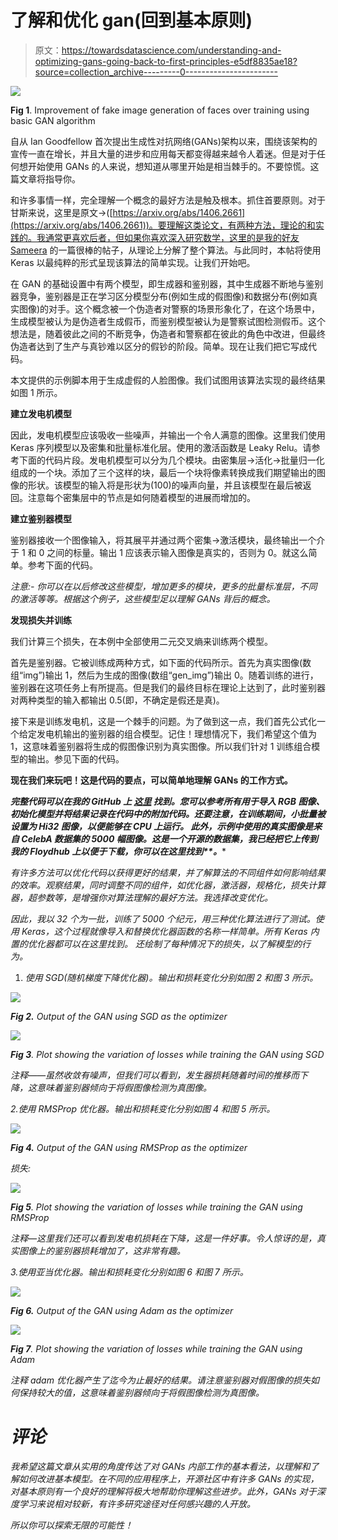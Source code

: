 # 了解和优化 gan(回到基本原则)

> 原文：<https://towardsdatascience.com/understanding-and-optimizing-gans-going-back-to-first-principles-e5df8835ae18?source=collection_archive---------0----------------------->

![](img/76ee484cfffa3ee616217e9fc658b3ea.png)

**Fig 1**. Improvement of fake image generation of faces over training using basic GAN algorithm

自从 Ian Goodfellow 首次提出生成性对抗网络(GANs)架构以来，围绕该架构的宣传一直在增长，并且大量的进步和应用每天都变得越来越令人着迷。但是对于任何想开始使用 GANs 的人来说，想知道从哪里开始是相当棘手的。不要惊慌。这篇文章将指导你。

和许多事情一样，完全理解一个概念的最好方法是触及根本。抓住首要原则。对于甘斯来说，这里是原文->([https://arxiv.org/abs/1406.2661](https://arxiv.org/abs/1406.2661))。要理解这类论文，有两种方法，理论的和实践的。我通常更喜欢后者，但如果你喜欢深入研究数学，这里的是我的好友 [Sameera](https://medium.com/u/bc1eaea94061?source=post_page-----e5df8835ae18--------------------------------) 的一篇很棒的帖子，从理论上分解了整个算法。与此同时，本帖将使用 Keras 以最纯粹的形式呈现该算法的简单实现。让我们开始吧。

在 GAN 的基础设置中有两个模型，即生成器和鉴别器，其中生成器不断地与鉴别器竞争，鉴别器是正在学习区分模型分布(例如生成的假图像)和数据分布(例如真实图像)的对手。这个概念被一个伪造者对警察的场景形象化了，在这个场景中，生成模型被认为是伪造者生成假币，而鉴别模型被认为是警察试图检测假币。这个想法是，随着彼此之间的不断竞争，伪造者和警察都在彼此的角色中改进，但最终伪造者达到了生产与真钞难以区分的假钞的阶段。简单。现在让我们把它写成代码。

本文提供的示例脚本用于生成虚假的人脸图像。我们试图用该算法实现的最终结果如图 1 所示。

**建立发电机模型**

因此，发电机模型应该吸收一些噪声，并输出一个令人满意的图像。这里我们使用 Keras 序列模型以及密集和批量标准化层。使用的激活函数是 Leaky Relu。请参考下面的代码片段。发电机模型可以分为几个模块。由密集层->活化->批量归一化组成的一个块。添加了三个这样的块，最后一个块将像素转换成我们期望输出的图像的形状。该模型的输入将是形状为(100)的噪声向量，并且该模型在最后被返回。注意每个密集层中的节点是如何随着模型的进展而增加的。

**建立鉴别器模型**

鉴别器接收一个图像输入，将其展平并通过两个密集->激活模块，最终输出一个介于 1 和 0 之间的标量。输出 1 应该表示输入图像是真实的，否则为 0。就这么简单。参考下面的代码。

*注意:-
你可以在以后修改这些模型，增加更多的模块，更多的批量标准层，不同的激活等等。根据这个例子，这些模型足以理解 GANs 背后的概念。*

**发现损失并训练**

我们计算三个损失，在本例中全部使用二元交叉熵来训练两个模型。

首先是鉴别器。它被训练成两种方式，如下面的代码所示。首先为真实图像(数组“img”)输出 1，然后为生成的图像(数组“gen_img”)输出 0。随着训练的进行，鉴别器在这项任务上有所提高。但是我们的最终目标在理论上达到了，此时鉴别器对两种类型的输入都输出 0.5(即，不确定是假还是真)。

接下来是训练发电机，这是一个棘手的问题。为了做到这一点，我们首先公式化一个给定发电机输出的鉴别器的组合模型。记住！理想情况下，我们希望这个值为 1，这意味着鉴别器将生成的假图像识别为真实图像。所以我们针对 1 训练组合模型的输出。参见下面的代码。

**现在我们来玩吧！这是代码的要点，可以简单地理解 GANs 的工作方式。**

****完整代码可以在我的 GitHub 上* [*这里*](https://github.com/miranthajayatilake/GANwKeras) *找到。您可以参考所有用于导入 RGB 图像、初始化模型并将结果记录在代码中的附加代码。还要注意，在训练期间，小批量被设置为 Hi32 图像，以便能够在 CPU 上运行。
此外，示例中使用的真实图像是来自 CelebA 数据集的 5000 幅图像。这是一个开源的数据集，我已经把它上传到我的 Floydhub 上以便于下载，你可以在这里找到*[](https://www.floydhub.com/mirantha/datasets/celeba)**。****

*有许多方法可以优化代码以获得更好的结果，并了解算法的不同组件如何影响结果的效率。观察结果，同时调整不同的组件，如优化器，激活器，规格化，损失计算器，超参数等，是增强你对算法理解的最好方法。我选择改变优化。*

*因此，我以 32 个为一批，训练了 5000 个纪元，用三种优化算法进行了测试。使用 Keras，这个过程就像导入和替换优化器函数的名称一样简单。所有 Keras 内置的优化器都可以在这里找到。
还绘制了每种情况下的损失，以了解模型的行为。*

1.  *使用 SGD(随机梯度下降优化器)。输出和损耗变化分别如图 2 和图 3 所示。*

*![](img/ff25509701132b29eb3d1ebc7ea693bd.png)*

***Fig 2\.** Output of the GAN using SGD as the optimizer*

*![](img/43d57c622cec92e57ebe00029672fda2.png)*

***Fig 3**. Plot showing the variation of losses while training the GAN using SGD*

*注释——虽然收敛有噪声，但我们可以看到，发生器损耗随着时间的推移而下降，这意味着鉴别器倾向于将假图像检测为真图像。*

*2.使用 RMSProp 优化器。输出和损耗变化分别如图 4 和图 5 所示。*

*![](img/9a3b520f5e917e220288fd5aab2f977b.png)*

***Fig 4\.** Output of the GAN using RMSProp as the optimizer*

*损失:*

*![](img/42dfd31ae52851d74e170bc1979189e2.png)*

***Fig 5**. Plot showing the variation of losses while training the GAN using RMSProp*

*注释—这里我们还可以看到发电机损耗在下降，这是一件好事。令人惊讶的是，真实图像上的鉴别器损耗增加了，这非常有趣。*

*3.使用亚当优化器。输出和损耗变化分别如图 6 和图 7 所示。*

*![](img/76ee484cfffa3ee616217e9fc658b3ea.png)*

***Fig 6\.** Output of the GAN using Adam as the optimizer*

*![](img/eb2f57d9eb0bdf94639eca41144c5669.png)*

***Fig 7**. Plot showing the variation of losses while training the GAN using Adam*

*注释 adam 优化器产生了迄今为止最好的结果。请注意鉴别器对假图像的损失如何保持较大的值，这意味着鉴别器倾向于将假图像检测为真图像。*

# *评论*

*我希望这篇文章从实用的角度传达了对 GANs 内部工作的基本看法，以理解和了解如何改进基本模型。在不同的应用程序上，开源社区中有许多 GANs 的实现，对基本原则有一个良好的理解将极大地帮助你理解这些进步。此外，GANs 对于深度学习来说相对较新，有许多研究途径对任何感兴趣的人开放。*

*所以你可以探索无限的可能性！*